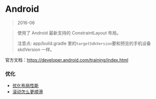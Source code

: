 # Android

> 2016-06

> 使用了 Android 最新支持的 ConstraintLayout 布局。  
>
> 注意点: app/build.gradle 里的`targetSdkVersion`要和预览的手机设备 skdVersion 一样。

官方文档：https://developer.android.com/training/index.html

### 优化
- [优化布局性能](https://developer.android.com/training/improving-layouts/optimizing-layout.html#Inspect)
- [滚动怎么更顺滑](https://developer.android.com/training/improving-layouts/smooth-scrolling.html)
